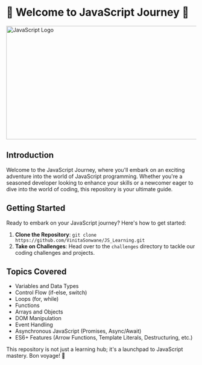 # 🚀 Welcome to JavaScript Journey 🚀

<img src="https://github.com/VinitaSonwane/JS_Learning/assets/121440798/7a7f3029-8983-4f3c-8995-4ac6e088a651" alt="JavaScript Logo" width="800" height="300">


## Introduction

Welcome to the JavaScript Journey, where you'll embark on an exciting adventure into the world of JavaScript programming. Whether you're a seasoned developer looking to enhance your skills or a newcomer eager to dive into the world of coding, this repository is your ultimate guide.

## Getting Started

Ready to embark on your JavaScript journey? Here's how to get started:

1. **Clone the Repository**: `git clone https://github.com/VinitaSonwane/JS_Learning.git`
2. **Take on Challenges**: Head over to the `challenges` directory to tackle our coding challenges and projects.


## Topics Covered
- Variables and Data Types
- Control Flow (if-else, switch)
- Loops (for, while)
- Functions
- Arrays and Objects
- DOM Manipulation
- Event Handling
- Asynchronous JavaScript (Promises, Async/Await)
- ES6+ Features (Arrow Functions, Template Literals, Destructuring, etc.)

This repository is not just a learning hub; it's a launchpad to JavaScript mastery. Bon voyage! 🚀
